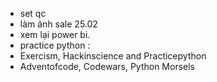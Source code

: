 - set qc
- làm ảnh sale 25.02
- xem lại power bi.
- practice python :
- Exercism, Hackinscience and Practicepython
- Adventofcode, Codewars, Python Morsels 

